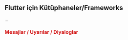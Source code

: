 <h2>Flutter için Kütüphaneler/Frameworks</h2>
...
<h3><font color="#d41d1d">Mesajlar / Uyarılar / Diyaloglar </font></h2
  
